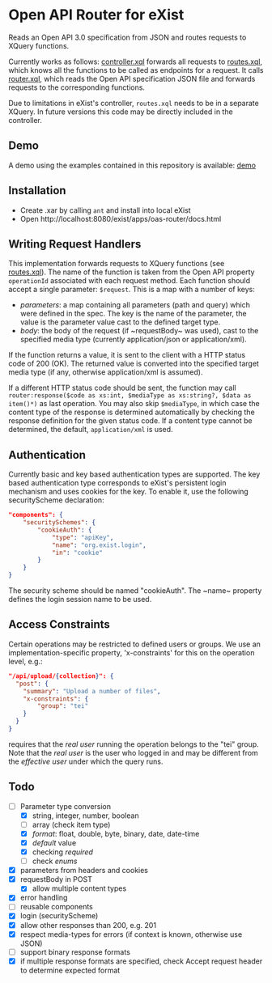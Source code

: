 # Open API Router for eXist

Reads an Open API 3.0 specification from JSON and routes requests to XQuery functions.

Currently works as follows: [controller.xql](controller.xql) forwards all requests to [routes.xql](routes.xql), which knows all the functions to be called as endpoints for a request. It calls [router.xql](content/router.xql), which reads the Open API specification JSON file and forwards requests to the corresponding functions.

Due to limitations in eXist's controller, `routes.xql` needs to be in a separate XQuery. In future versions this code may be directly included in the controller.

## Demo

A demo using the examples contained in this repository is available: [demo](https://teipublisher.com/exist/apps/oas-router/docs.html)

## Installation

* Create .xar by calling `ant` and install into local eXist
* Open http://localhost:8080/exist/apps/oas-router/docs.html

## Writing Request Handlers

This implementation forwards requests to XQuery functions (see [routes.xql](routes.xql)). The name of the function is taken from the Open API property `operationId` associated with each request method. Each function should accept a single parameter: `$request`. This is a map with a number of keys:

* _parameters_: a map containing all parameters (path and query) which were defined in the spec. The key is the name of the parameter, the value is the parameter value cast to the defined target type.
* _body_: the body of the request (if ~requestBody~ was used), cast to the specified media type (currently application/json or application/xml).

If the function returns a value, it is sent to the client with a HTTP status code of 200 (OK). The returned value is converted into the specified target media type (if any, otherwise 
application/xml is assumed).

If a different HTTP status code should be sent, the function may call `router:response($code as xs:int, $mediaType as xs:string?, $data as item()*)` as last operation. You may also skip `$mediaType`, in which case the content type of the response is determined automatically by checking the response definition for the given status code. If a content type cannot be determined, the default, `application/xml` is used.

## Authentication

Currently basic and key based authentication types are supported. The key based authentication type corresponds to eXist's persistent login mechanism and uses cookies for the key. To enable it, use the following securityScheme declaration:

```json
"components": {
    "securitySchemes": {
        "cookieAuth": {
            "type": "apiKey",
            "name": "org.exist.login",
            "in": "cookie"
        }
    }
}
```

The security scheme should be named "cookieAuth". The ~name~ property defines the login session name to be used.

## Access Constraints

Certain operations may be restricted to defined users or groups. We use an implementation-specific property, 'x-constraints' for this on the operation level, e.g.:

```json
"/api/upload/{collection}": {
  "post": {
    "summary": "Upload a number of files",
    "x-constraints": {
        "group": "tei"
    }
  }
}
```

requires that the *real user* running the operation belongs to the "tei" group. Note that the *real user* is the user who logged in and may be different from the *effective user* under which the query runs.

## Todo

- [ ] Parameter type conversion
  - [X] string, integer, number, boolean
  - [ ] array (check item type)
  - [X] *format*: float, double, byte, binary, date, date-time
  - [X] *default* value
  - [X] checking *required*
  - [ ] check *enums*
- [X] parameters from headers and cookies
- [X] requestBody in POST
  - [X] allow multiple content types
- [X] error handling
- [ ] reusable components
- [X] login (securityScheme)
- [X] allow other responses than 200, e.g. 201
- [X] respect media-types for errors (if context is known, otherwise use JSON)
- [ ] support binary response formats
- [X] if multiple response formats are specified, check Accept request header to determine expected format